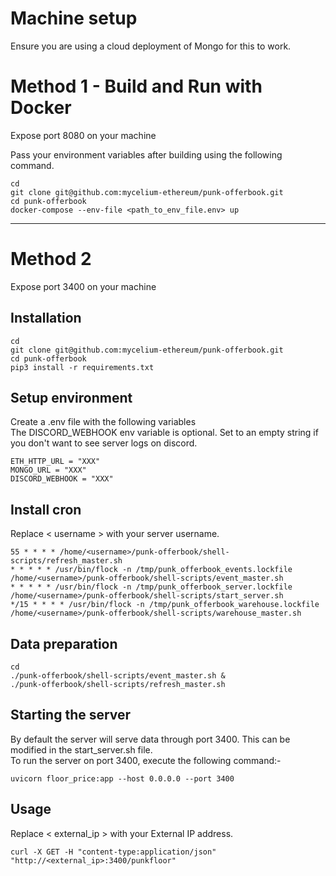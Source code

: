 # Machine setup

Ensure you are using a cloud deployment of Mongo for this to work.

# Method 1 - Build and Run with Docker

Expose port 8080 on your machine

Pass your environment variables after building using the following command. 

```
cd
git clone git@github.com:mycelium-ethereum/punk-offerbook.git
cd punk-offerbook
docker-compose --env-file <path_to_env_file.env> up
```

--- 

# Method 2

Expose port 3400 on your machine

## Installation

```
cd
git clone git@github.com:mycelium-ethereum/punk-offerbook.git
cd punk-offerbook
pip3 install -r requirements.txt
```

## Setup environment

Create a .env file with the following variables\
The DISCORD_WEBHOOK env variable is optional. Set to an empty string if you don't want to see server logs on discord.
```
ETH_HTTP_URL = "XXX"
MONGO_URL = "XXX"
DISCORD_WEBHOOK = "XXX"
```

## Install cron

Replace < username > with your server username.
```
55 * * * * /home/<username>/punk-offerbook/shell-scripts/refresh_master.sh
* * * * * /usr/bin/flock -n /tmp/punk_offerbook_events.lockfile /home/<username>/punk-offerbook/shell-scripts/event_master.sh
* * * * * /usr/bin/flock -n /tmp/punk_offerbook_server.lockfile /home/<username>/punk-offerbook/shell-scripts/start_server.sh
*/15 * * * * /usr/bin/flock -n /tmp/punk_offerbook_warehouse.lockfile /home/<username>/punk-offerbook/shell-scripts/warehouse_master.sh
```

## Data preparation
```
cd
./punk-offerbook/shell-scripts/event_master.sh &
./punk-offerbook/shell-scripts/refresh_master.sh
```

## Starting the server
By default the server will serve data through port 3400. This can be modified in the start_server.sh file.\
To run the server on port 3400, execute the following command:-
```
uvicorn floor_price:app --host 0.0.0.0 --port 3400
```

## Usage

Replace < external_ip > with your External IP address.
```
curl -X GET -H "content-type:application/json" "http://<external_ip>:3400/punkfloor"
```